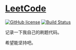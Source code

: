 # [LeetCode](https://leetcode.com/problemset/all)

[![GitHub license](https://img.shields.io/github/license/imba-tjd/LeetCode.svg)](https://github.com/imba-tjd/LeetCode/blob/master/LICENSE) [![Build Status](https://travis-ci.com/imba-tjd/LeetCode.svg?branch=master)](https://travis-ci.com/imba-tjd/LeetCode)

记录一下我自己的刷题代码。

希望能坚持吧。
